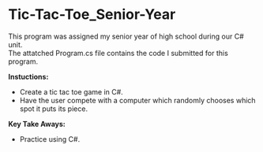 # Tic-Tac-Toe_Senior-Year

This program was assigned my senior year of high school during our C# unit. <br/>
The attatched Program.cs file contains the code I submitted for this program.

**Instuctions:**
- Create a tic tac toe game in C#.
- Have the user compete with a computer which randomly chooses which spot it puts its piece.

**Key Take Aways:**
- Practice using C#.
